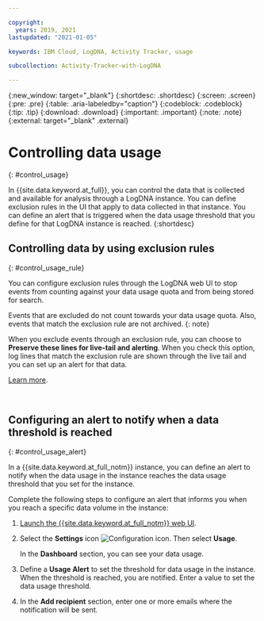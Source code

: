 ```yaml
---

copyright:
  years: 2019, 2021
lastupdated: "2021-01-05"

keywords: IBM Cloud, LogDNA, Activity Tracker, usage

subcollection: Activity-Tracker-with-LogDNA

---
```


{:new_window: target="_blank"}
{:shortdesc: .shortdesc}
{:screen: .screen}
{:pre: .pre}
{:table: .aria-labeledby="caption"}
{:codeblock: .codeblock}
{:tip: .tip}
{:download: .download}
{:important: .important}
{:note: .note}
{:external: target="_blank" .external}


# Controlling data usage
{: #control_usage}

In {{site.data.keyword.at_full}}, you can control the data that is collected and available for analysis through a LogDNA instance. You can define exclusion rules in the UI that apply to data collected in that instance. You can define an alert that is triggered when the data usage threshold that you define for that LogDNA instance is reached.
{:shortdesc}



## Controlling data by using exclusion rules
{: #control_usage_rule}

You can configure exclusion rules through the LogDNA web UI to stop events from counting against your data usage quota and from being stored for search.

Events that are excluded do not count towards your data usage quota. Also, events that match the exclusion rule are not archived.
{: note}

When you exclude events through an exclusion rule, you can choose to **Preserve these lines for live-tail and alerting**. When you check this option, log lines that match the exclusion rule are shown through the live tail and you can set up an alert for that data.

[Learn more](/docs/Activity-Tracker-with-LogDNA?topic=Activity-Tracker-with-LogDNA-exclusion_rules).

​


## Configuring an alert to notify when a data threshold is reached
{: #control_usage_alert}

In a {{site.data.keyword.at_full_notm}} instance, you can define an alert to notify when the data usage in the instance reaches the data usage threshold that you set for the instance.

Complete the following steps to configure an alert that informs you when you reach a specific data volume in the instance:

1. [Launch the {{site.data.keyword.at_full_notm}} web UI](/docs/services/Activity-Tracker-with-LogDNA?topic=Activity-Tracker-with-LogDNA-launch).

2. Select the **Settings** icon ![Configuration icon](images/admin.png "Admin icon"). Then select **Usage**.

    In the **Dashboard** section, you can see your data usage.

3. Define a **Usage Alert** to set the threshold for data usage in the instance. When the threshold is reached, you are notified. Enter a value to set the data usage threshold.

4. In the **Add recipient** section, enter one or more emails where the notification will be sent.



